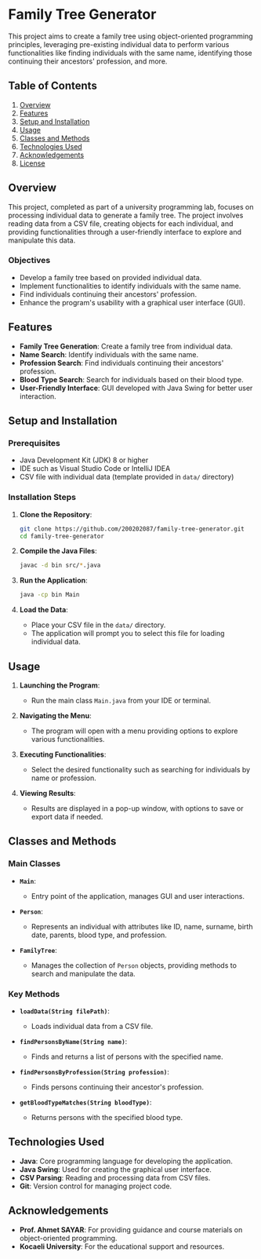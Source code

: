 # Family Tree Generator

This project aims to create a family tree using object-oriented programming principles, leveraging pre-existing individual data to perform various functionalities like finding individuals with the same name, identifying those continuing their ancestors' profession, and more.

## Table of Contents

1. [Overview](#overview)
2. [Features](#features)
3. [Setup and Installation](#setup-and-installation)
4. [Usage](#usage)
5. [Classes and Methods](#classes-and-methods)
6. [Technologies Used](#technologies-used)
7. [Acknowledgements](#acknowledgements)
8. [License](#license)

## Overview

This project, completed as part of a university programming lab, focuses on processing individual data to generate a family tree. The project involves reading data from a CSV file, creating objects for each individual, and providing functionalities through a user-friendly interface to explore and manipulate this data.

### Objectives

- Develop a family tree based on provided individual data.
- Implement functionalities to identify individuals with the same name.
- Find individuals continuing their ancestors' profession.
- Enhance the program's usability with a graphical user interface (GUI).

## Features

- **Family Tree Generation**: Create a family tree from individual data.
- **Name Search**: Identify individuals with the same name.
- **Profession Search**: Find individuals continuing their ancestors' profession.
- **Blood Type Search**: Search for individuals based on their blood type.
- **User-Friendly Interface**: GUI developed with Java Swing for better user interaction.

## Setup and Installation

### Prerequisites

- Java Development Kit (JDK) 8 or higher
- IDE such as Visual Studio Code or IntelliJ IDEA
- CSV file with individual data (template provided in `data/` directory)

### Installation Steps

1. **Clone the Repository**:
    ```bash
    git clone https://github.com/200202087/family-tree-generator.git
    cd family-tree-generator
    ```

2. **Compile the Java Files**:
    ```bash
    javac -d bin src/*.java
    ```

3. **Run the Application**:
    ```bash
    java -cp bin Main
    ```

4. **Load the Data**:
    - Place your CSV file in the `data/` directory.
    - The application will prompt you to select this file for loading individual data.

## Usage

1. **Launching the Program**:
    - Run the main class `Main.java` from your IDE or terminal.

2. **Navigating the Menu**:
    - The program will open with a menu providing options to explore various functionalities.

3. **Executing Functionalities**:
    - Select the desired functionality such as searching for individuals by name or profession.

4. **Viewing Results**:
    - Results are displayed in a pop-up window, with options to save or export data if needed.

## Classes and Methods

### Main Classes

- **`Main`**:
  - Entry point of the application, manages GUI and user interactions.
  
- **`Person`**:
  - Represents an individual with attributes like ID, name, surname, birth date, parents, blood type, and profession.

- **`FamilyTree`**:
  - Manages the collection of `Person` objects, providing methods to search and manipulate the data.

### Key Methods

- **`loadData(String filePath)`**:
  - Loads individual data from a CSV file.

- **`findPersonsByName(String name)`**:
  - Finds and returns a list of persons with the specified name.

- **`findPersonsByProfession(String profession)`**:
  - Finds persons continuing their ancestor's profession.

- **`getBloodTypeMatches(String bloodType)`**:
  - Returns persons with the specified blood type.

## Technologies Used

- **Java**: Core programming language for developing the application.
- **Java Swing**: Used for creating the graphical user interface.
- **CSV Parsing**: Reading and processing data from CSV files.
- **Git**: Version control for managing project code.

## Acknowledgements

- **Prof. Ahmet SAYAR**: For providing guidance and course materials on object-oriented programming.
- **Kocaeli University**: For the educational support and resources.
